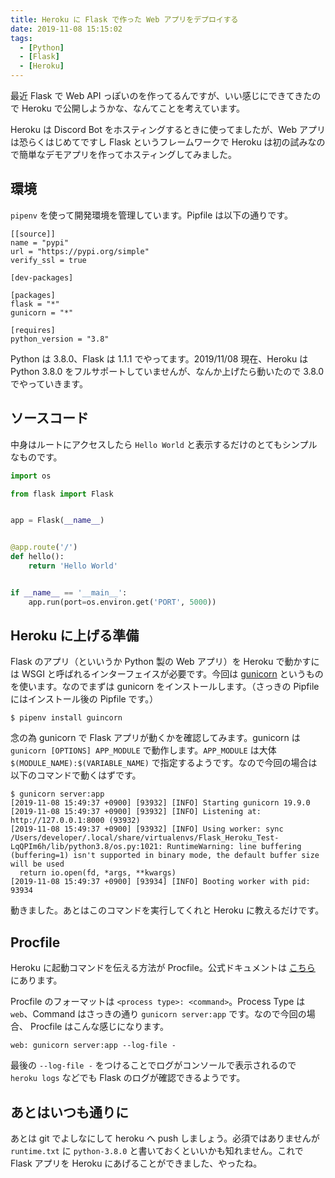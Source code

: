 ```yaml
---
title: Heroku に Flask で作った Web アプリをデプロイする
date: 2019-11-08 15:15:02
tags:
  - [Python]
  - [Flask]
  - [Heroku]
---
```

最近 Flask で Web API っぽいのを作ってるんですが、いい感じにできてきたので Heroku で公開しようかな、なんてことを考えています。

Heroku は Discord Bot をホスティングするときに使ってましたが、Web アプリは恐らくはじめてですし Flask というフレームワークで Heroku は初の試みなので簡単なデモアプリを作ってホスティングしてみました。

## 環境

`pipenv` を使って開発環境を管理しています。Pipfile は以下の通りです。

```Pipfile
[[source]]
name = "pypi"
url = "https://pypi.org/simple"
verify_ssl = true

[dev-packages]

[packages]
flask = "*"
gunicorn = "*"

[requires]
python_version = "3.8"
```

Python は 3.8.0、Flask は 1.1.1 でやってます。2019/11/08 現在、Heroku は Python 3.8.0 をフルサポートしていませんが、なんか上げたら動いたので 3.8.0 でやっていきます。

## ソースコード

中身はルートにアクセスしたら `Hello World` と表示するだけのとてもシンプルなものです。

```server.py
import os

from flask import Flask


app = Flask(__name__)


@app.route('/')
def hello():
    return 'Hello World'


if __name__ == '__main__':
    app.run(port=os.environ.get('PORT', 5000))

```

## Heroku に上げる準備

Flask のアプリ（といいうか Python 製の Web アプリ）を Heroku で動かすには WSGI と呼ばれるインターフェイスが必要です。今回は [gunicorn](https://gunicorn.org/) というものを使います。なのでまずは gunicorn をインストールします。（さっきの Pipfile にはインストール後の Pipfile です。）

```console
$ pipenv install guincorn
```

念の為 gunicorn で Flask アプリが動くかを確認してみます。gunicorn は `gunicorn [OPTIONS] APP_MODULE` で動作します。`APP_MODULE` は大体 `$(MODULE_NAME):$(VARIABLE_NAME)` で指定するようです。なので今回の場合は以下のコマンドで動くはずです。

```console
$ gunicorn server:app
[2019-11-08 15:49:37 +0900] [93932] [INFO] Starting gunicorn 19.9.0
[2019-11-08 15:49:37 +0900] [93932] [INFO] Listening at: http://127.0.0.1:8000 (93932)
[2019-11-08 15:49:37 +0900] [93932] [INFO] Using worker: sync
/Users/developer/.local/share/virtualenvs/Flask_Heroku_Test-LqQPIm6h/lib/python3.8/os.py:1021: RuntimeWarning: line buffering (buffering=1) isn't supported in binary mode, the default buffer size will be used
  return io.open(fd, *args, **kwargs)
[2019-11-08 15:49:37 +0900] [93934] [INFO] Booting worker with pid: 93934
```

動きました。あとはこのコマンドを実行してくれと Heroku に教えるだけです。

## Procfile

Heroku に起動コマンドを伝える方法が Procfile。公式ドキュメントは [こちら](https://devcenter.heroku.com/articles/procfile) にあります。

Procfile のフォーマットは `<process type>: <command>`。Process Type は `web`、Command はさっきの通り `gunicorn server:app` です。なので今回の場合、 Procfile はこんな感じになります。

```
web: gunicorn server:app --log-file -
```

最後の `--log-file -` をつけることでログがコンソールで表示されるので `heroku logs` などでも Flask のログが確認できるようです。

## あとはいつも通りに

あとは git でよしなにして heroku へ push しましょう。必須ではありませんが `runtime.txt` に `python-3.8.0` と書いておくといいかも知れません。これで Flask アプリを Heroku にあげることができました、やったね。
